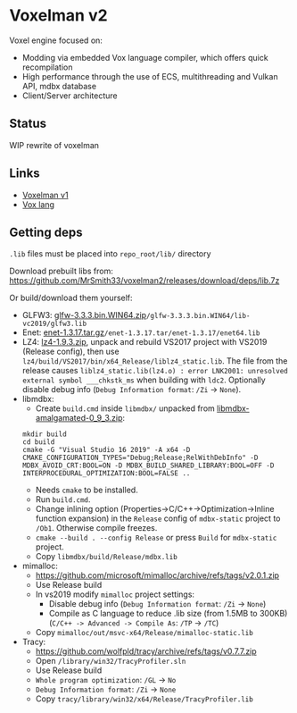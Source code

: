 # Voxelman v2

Voxel engine focused on:
- Modding via embedded Vox language compiler, which offers quick recompilation
- High performance through the use of ECS, multithreading and Vulkan API, mdbx database
- Client/Server architecture

## Status

WIP rewrite of voxelman

## Links

* [Voxelman v1](https://github.com/MrSmith33/voxelman)
* [Vox lang](https://github.com/MrSmith33/vox)

## Getting deps

`.lib` files must be placed into `repo_root/lib/` directory

Download prebuilt libs from: https://github.com/MrSmith33/voxelman2/releases/download/deps/lib.7z

Or build/download them yourself:

* GLFW3: [glfw-3.3.3.bin.WIN64.zip](https://github.com/glfw/glfw/releases/download/3.3.3/glfw-3.3.3.bin.WIN64.zip)`/glfw-3.3.3.bin.WIN64/lib-vc2019/glfw3.lib`
* Enet: [enet-1.3.17.tar.gz](http://enet.bespin.org/download/enet-1.3.17.tar.gz)`/enet-1.3.17.tar/enet-1.3.17/enet64.lib`
* LZ4: [lz4-1.9.3.zip](https://github.com/lz4/lz4/releases/download/v1.9.3/lz4_win64_v1_9_3.zip), unpack and rebuild VS2017 project with VS2019 (Release config), then use `lz4/build/VS2017/bin/x64_Release/liblz4_static.lib`. The file from the release causes `liblz4_static.lib(lz4.o) : error LNK2001: unresolved external symbol ___chkstk_ms` when building with `ldc2`. Optionally disable debug info (`Debug Information format`: `/Zi` -> `None`).
* libmdbx:
   * Create `build.cmd` inside `libmdbx/` unpacked from [libmdbx-amalgamated-0_9_3.zip](https://github.com/erthink/libmdbx/releases/download/v0.9.3/libmdbx-amalgamated-0_9_3.zip):
   ```batch
   mkdir build
   cd build
   cmake -G "Visual Studio 16 2019" -A x64 -D CMAKE_CONFIGURATION_TYPES="Debug;Release;RelWithDebInfo" -D MDBX_AVOID_CRT:BOOL=ON -D MDBX_BUILD_SHARED_LIBRARY:BOOL=OFF -D INTERPROCEDURAL_OPTIMIZATION:BOOL=FALSE ..
   ```
   * Needs `cmake` to be installed.
   * Run `build.cmd`.
   * Change inlining option (Properties->C/C++->Optimization->Inline function expansion) in the `Release` config of `mdbx-static` project to `/Ob1`. Otherwise compile freezes.
   * `cmake --build . --config Release` or press `Build` for `mdbx-static` project.
   * Copy `libmdbx/build/Release/mdbx.lib`
* mimalloc:
   * https://github.com/microsoft/mimalloc/archive/refs/tags/v2.0.1.zip
   * Use Release build
   * In vs2019 modify `mimalloc` project settings:
      - Disable debug info (`Debug Information format`: `/Zi` -> `None`)
      - Compile as C language to reduce .lib size (from 1.5MB to 300KB) (`C/C++ -> Advanced -> Compile As`: `/TP` -> `/TC`)
   * Copy `mimalloc/out/msvc-x64/Release/mimalloc-static.lib`
* Tracy:
   * https://github.com/wolfpld/tracy/archive/refs/tags/v0.7.7.zip
   * Open `/library/win32/TracyProfiler.sln`
   * Use Release build
   * `Whole program optimization`: `/GL` -> `No`
   * `Debug Information format`: `/Zi` -> `None`
   * Copy `tracy/library/win32/x64/Release/TracyProfiler.lib`
